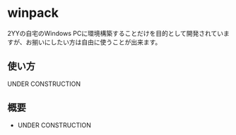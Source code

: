 # winpack

2YYの自宅のWindows PCに環境構築することだけを目的として開発されていますが、お揃いにしたい方は自由に使うことが出来ます。

## 使い方

UNDER CONSTRUCTION

## 概要

- UNDER CONSTRUCTION
